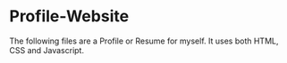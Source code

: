 # Profile-Website
The following files are a Profile or Resume for myself.
It uses both HTML, CSS and Javascript.
